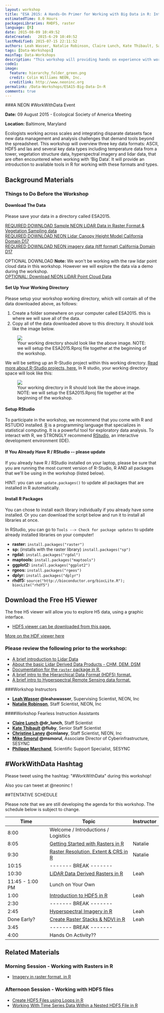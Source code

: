```yaml
---
layout: workshop
title: "ESA 2015: A Hands-On Primer for Working with Big Data in R: Introduction to Hierarchical Data Formats, Lidar Data & Efficient Data Visualization"
estimatedTime: 8.0 Hours
packagesLibraries: RHDF5, raster
language: [R]
date: 2015-08-09 10:49:52
dateCreated:   2015-6-29 10:49:52
lastModified: 2015-07-15 22:11:52
authors: Leah Wasser, Natalie Robinson, Claire Lunch, Kate Thibault, Sarah Elmendorf
tags: [Data-Workshops]
mainTag: Data-Workshops
description: "This workshop will providing hands on experience with working hierarchical data formats (HDF5), and (lidar derived) raster data in R. It will also cover spatial data analysis in R."
code1: 
image:
  feature: hierarchy_folder_green.png
  credit: Colin Williams NEON, Inc.
  creditlink: http://www.neoninc.org
permalink: /Data-Workshops/ESA15-Big-Data-In-R
comments: true 
---
```


###A NEON #WorkWithData Event

**Date:** 09 August 2015 - Ecological Society of America Meeting

**Location:** Baltimore, Maryland

Ecologists working across scales and integrating disparate datasets face new data management and analysis challenges that demand tools beyond the spreadsheet. This workshop will overview three key data formats: ASCII, HDF5 and las and several key data types including temperature data from a tower, vegetation structure data, hyperspectral imagery and lidar data, that are often encountered when working with ‘Big Data’.  It will provide an introduction to available tools in R for working with these formats and types.

<div id="objectives">

<h2>Background Materials</h2>

<h3>Things to Do Before the Workshop</h3>
<h4>Download The Data</h4>

Please save your data in a directory called ESA2015. 

<a href="http://www.neonhighered.org/Data/LidarActivity/CHM_InSitu_Data.zip" class="btn btn-success"> 
REQUIRED DOWNLOAD Sample NEON LiDAR Data in Raster Format & Vegetation Sampling data</a>
<br>
<a href="http://www.neonhighered.org/Data/LidarActivity/CanopyHeightModel.zip" class="btn btn-success">
 REQUIRED DOWNLOAD NEON Lidar Canopy Height Model California Domain D17</a>
<br>
<a href="{{ site.baseurl }}/data/rasterLayers_tif.zip" class="btn btn-success">
 REQUIRED DOWNLOAD NEON imagery data (tiff format) California Domain D17</a>


OPTIONAL DOWNLOAD
<strong>Note:</strong> We won't be working with the raw lidar point cloud data in 
this workshop. However we will explore the data via a demo during the workshop.
<br> 
<a href="http://neonhighered.org/Data/LidarActivity/r_filtered_256000_4111000.las" class="btn btn-success"> 
OPTIONAL: Download NEON LiDAR Point Cloud Data</a>

<h4>Set Up Your Working Directory</h4>

Please setup your workshop working directory, which will contain all of the data downloaded above, as follows:

<ol>
<li>Create a folder somewhere on your computer called ESA2015. this is where we will save all of the data.</li>
<li>Copy all of the data downloaded above to this directory. It should look like the image below.</li>
</ol>

<figure>
    <a href="{{ site.baseurl }}/images/workshops/ESA2015_Directory.png"><img src="{{ site.baseurl }}/images/workshops/ESA2015_Directory.png"></a>
    <figcaption>Your working directory should look like the above image. NOTE: we will setup the ESA2015.Rproj file together at the beginning of the workshop.</figcaption>
</figure>

We will be setting up an R-Studio project within this working directory. <a href="https://support.rstudio.com/hc/en-us/articles/200526207-Using-Projects" target="_blank">Read more about R-Studio projects, here.</a> In R studio, your working directory space will look like this:

<figure>
    <a href="{{ site.baseurl }}/images/workshops/ESA2015_RStudio_Directory.png"><img src="{{ site.baseurl }}/images/workshops/ESA2015_RStudio_Directory.png"></a>
    <figcaption>Your working directory in R should look like the above image. NOTE: we will setup the ESA2015.Rproj file together at the beginning of the workshop.</figcaption>
</figure>

<h4>Setup RStudio</h4>
To participate in the workshop, we recommend that you come with R and RSTUDIO 
installed. <a href = "http://cran.r-project.org/">R</a> is a programming language 
that specializes in statistical computing. It is a powerful tool for exploratory
 data analysis. To interact with R, we STRONGLY recommend 
<a href="http://www.rstudio.com/">RStudio</a>, an interactive development 
environment (IDE). 

<h4>If You Already Have R / RStudio -- please update</h4>

If you already have R / RStudio installed on your laptop, please be sure that
you are running the most current version of R-Studio, R AND all packages that 
we'll be using in the workshop (listed below).

HINT: you can use <code>update.packages()</code> to update all packages that are 
installed in R automatically. 

<h4>Install R Packages</h4>
You can chose to install each library individually if you already have some installed.
Or you can download the script below and run it to install all libraries at once.

In RStudio, you can go to `Tools --> Check for package updates` to update already
installed libraries on your computer!

<ul>
<li><strong>raster:</strong> <code>install.packages("raster")</code></li>
<li><strong>sp:</strong> (installs with the raster library) <code>install.packages("sp") </code></li>
<li><strong>rgdal:</strong> <code>install.packages("rgdal")</code></li>
<li><strong>maptools:</strong> <code>install.packages("maptools")</code></li>
<li><strong>ggplot2:</strong> <code>install.packages("ggplot2")</code></li>
<li><strong>rgeos:</strong> <code>install.packages("rgeos")</code></li>
<li><strong>dplyr:</strong> <code>install.packages("dplyr")</code></li>
<li><strong>rhdf5:</strong> <code>source("http://bioconductor.org/biocLite.R"); biocLite("rhdf5")</code></li>
</ul>

<h2>Download the Free H5 Viewer</h2>

<p>The free H5 viewer will allow you to explore H5 data, using a graphic interface. 
</p>

<ul>
<li>
<a href="http://www.hdfgroup.org/products/java/release/download.html" target="_blank" class="btn btn-success"> HDF5 viewer can be downloaded from this page.</a>
</li>
</ul>

<a href="http://neondataskills.org/HDF5/Exploring-Data-HDFView/">More on the HDF
 viewer here</a>

<h3>Please review the following prior to the workshop:</h3>
<ul>

<li><a href="{{ site.baseurl }}/remote-sensing/1_About-LiDAR-Data-Light-Detection-and-Ranging_Activity1/" target="_blank" >A brief introduction to Lidar Data </a></li>
<li><a href="{{ site.baseurl }}/remote-sensing/2_LiDAR-Data-Concepts_Activity2/"  target="_blank" >About the basic Lidar Derived Data Products - CHM, DEM, DSM </a></li>
<li><a href="http://cran.r-project.org/web/packages/raster/raster.pdf" target="_blank">Documentation for the <code>raster</code> package in R.</a></li>
<li><a href="{{ site.baseurl }}/HDF5/About/"  target="_blank">A brief intro to the Hierarchical Data Format (HDF5) 
format. </a></li>
<li><a href="{{ site.baseurl }}/HDF5/About-Hyperspectral-Remote-Sensing-Data/"  target="_blank">A brief intro to Hyperspectral Remote Sensing data
format. </a></li>
</ul>

</div>


###Workshop Instructors
* **[Leah Wasser](http://www.neoninc.org/about/staff/leah-wasser) @leahawasser**, Supervising Scientist, NEON, Inc 
* **[Natalie Robinson](http://www.neoninc.org/about/staff/natalie-robinson)**, Staff Scientist, NEON, Inc

####Workshop Fearless Instruction Assistants

* **[Claire Lunch](http://www.neoninc.org/about/staff/claire-lunch) @dr_lunch**, Staff Scientist 
* **[Kate Thibault](http://www.neoninc.org/about/staff/kate-thibault) @fluby**, Senior Staff Scientist 
* **[Christine Laney](http://www.neoninc.org/about/staff/christine-laney)  @cmlaney**, Staff Scientist, NEON, Inc
* **[Mike Smorul](https://www.sesync.org/users/msmorul) @msmorul**, Associate Director of Cyberinfrastructure, SESYNC
* **[Philippe Marchand](https://www.sesync.org/users/pmarchand)**, Scientific Support Specialist, SESYNC

## #WorkWithData Hashtag
  
Please tweet using the hashtag:
  "#WorkWithData" during this workshop!

Also you can tweet at @neoninc !




##TENTATIVE SCHEDULE

Please note that we are still developing the agenda for this workshop. The schedule below is subject to change.


| Time        | Topic         | Instructor | 
|-------------|---------------|------------|
| 8:00     | Welcome / Introductions / Logistics |          |
| 8:05     | <a href="{{ site.baseurl }}/R/Raster-Data-In-R/" target="_blank">Getting Started with Rasters in R</a> | Natalie          |
| 9:30     | <a href="{{ site.baseurl }}/GIS-Spatial-Data/Working-With-Rasters/" target="_blank">Raster Resolution, Extent & CRS in R</a>       | Natalie           |
| 10:15 | ------- BREAK ------- |      |
| 10:30 | <a href="{{ site.baseurl }}/lidar-data/lidar-data-rasters-in-R/" target="_blank">LiDAR Data Derived Rasters in R</a> | Leah     |
| 11:45 - 1:00 PM     | Lunch on Your Own |          |
| 1:00     | <a href="{{ site.baseurl }}/HDF5/Intro-To-HDF5-In-R/" target="_blank">Introduction to HDF5 in R</a> | Leah         |
| 2:30 | ------- BREAK ------- |      |
| 2:45     |<a href="{{ site.baseurl }}/HDF5/Imaging-Spectroscopy-HDF5-In-R/" target="_blank">Hyperspectral Imagery in R</a> |  Leah      |
| Done Early?     | <a href="{{ site.baseurl }}/HDF5/Create-Raster-Stack-Spectroscopy-HDF5-In-R/" target="_blank">Create Raster Stacks & NDVI in R</a> |   Leah       |
| 3:45 | ------- BREAK ------- |      |
| 4:00     | Hands On Activity?? |       |


## Related Materials

### Morning Session - Working with Rasters in R

* <a href="{{ site.baseurl }}/R/Image-Raster-Data-In-R/" target="_blank">Imagery in raster format, in R</a>


### Afternoon Session - Working with HDF5 files

* <a href="{{ site.baseurl }}/HDF5/Create-HDF5-In-R/" target="_blank">Create HDF5 Files using Loops in R</a>
* <a href="{{ site.baseurl }}/HDF5/TimeSeries-Data-In-HDF5-Using-R/" target="_blank">Working With Time Series Data Within a Nested HDF5 File in R</a>
